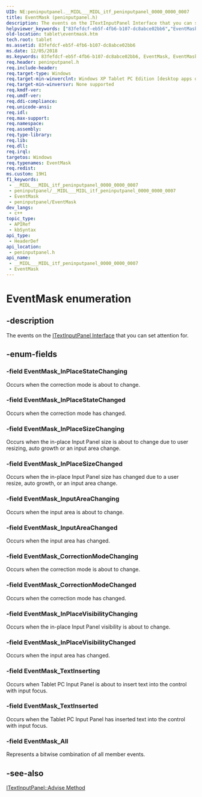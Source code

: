 ```yaml
---
UID: NE:peninputpanel.__MIDL___MIDL_itf_peninputpanel_0000_0000_0007
title: EventMask (peninputpanel.h)
description: The events on the ITextInputPanel Interface that you can set attention for.
helpviewer_keywords: ["83fefdcf-eb5f-4fb6-b107-dc8abce02bb6","EventMask","EventMask enumeration [Tablet PC]","EventMask_All","EventMask_CorrectionModeChanged","EventMask_CorrectionModeChanging","EventMask_InPlaceSizeChanged","EventMask_InPlaceSizeChanging","EventMask_InPlaceStateChanged","EventMask_InPlaceStateChanging","EventMask_InPlaceVisibilityChanged","EventMask_InPlaceVisibilityChanging","EventMask_InputAreaChanged","EventMask_InputAreaChanging","EventMask_TextInserted","EventMask_TextInserting","peninputpanel/EventMask","peninputpanel/EventMask_All","peninputpanel/EventMask_CorrectionModeChanged","peninputpanel/EventMask_CorrectionModeChanging","peninputpanel/EventMask_InPlaceSizeChanged","peninputpanel/EventMask_InPlaceSizeChanging","peninputpanel/EventMask_InPlaceStateChanged","peninputpanel/EventMask_InPlaceStateChanging","peninputpanel/EventMask_InPlaceVisibilityChanged","peninputpanel/EventMask_InPlaceVisibilityChanging","peninputpanel/EventMask_InputAreaChanged","peninputpanel/EventMask_InputAreaChanging","peninputpanel/EventMask_TextInserted","peninputpanel/EventMask_TextInserting","tablet.eventmask"]
old-location: tablet\eventmask.htm
tech.root: tablet
ms.assetid: 83fefdcf-eb5f-4fb6-b107-dc8abce02bb6
ms.date: 12/05/2018
ms.keywords: 83fefdcf-eb5f-4fb6-b107-dc8abce02bb6, EventMask, EventMask enumeration [Tablet PC], EventMask_All, EventMask_CorrectionModeChanged, EventMask_CorrectionModeChanging, EventMask_InPlaceSizeChanged, EventMask_InPlaceSizeChanging, EventMask_InPlaceStateChanged, EventMask_InPlaceStateChanging, EventMask_InPlaceVisibilityChanged, EventMask_InPlaceVisibilityChanging, EventMask_InputAreaChanged, EventMask_InputAreaChanging, EventMask_TextInserted, EventMask_TextInserting, peninputpanel/EventMask, peninputpanel/EventMask_All, peninputpanel/EventMask_CorrectionModeChanged, peninputpanel/EventMask_CorrectionModeChanging, peninputpanel/EventMask_InPlaceSizeChanged, peninputpanel/EventMask_InPlaceSizeChanging, peninputpanel/EventMask_InPlaceStateChanged, peninputpanel/EventMask_InPlaceStateChanging, peninputpanel/EventMask_InPlaceVisibilityChanged, peninputpanel/EventMask_InPlaceVisibilityChanging, peninputpanel/EventMask_InputAreaChanged, peninputpanel/EventMask_InputAreaChanging, peninputpanel/EventMask_TextInserted, peninputpanel/EventMask_TextInserting, tablet.eventmask
req.header: peninputpanel.h
req.include-header: 
req.target-type: Windows
req.target-min-winverclnt: Windows XP Tablet PC Edition [desktop apps only]
req.target-min-winversvr: None supported
req.kmdf-ver: 
req.umdf-ver: 
req.ddi-compliance: 
req.unicode-ansi: 
req.idl: 
req.max-support: 
req.namespace: 
req.assembly: 
req.type-library: 
req.lib: 
req.dll: 
req.irql: 
targetos: Windows
req.typenames: EventMask
req.redist: 
ms.custom: 19H1
f1_keywords:
 - __MIDL___MIDL_itf_peninputpanel_0000_0000_0007
 - peninputpanel/__MIDL___MIDL_itf_peninputpanel_0000_0000_0007
 - EventMask
 - peninputpanel/EventMask
dev_langs:
 - c++
topic_type:
 - APIRef
 - kbSyntax
api_type:
 - HeaderDef
api_location:
 - peninputpanel.h
api_name:
 - __MIDL___MIDL_itf_peninputpanel_0000_0000_0007
 - EventMask
---
```


# EventMask enumeration


## -description

The events on the <a href="/windows/desktop/api/peninputpanel/nn-peninputpanel-itextinputpanel">ITextInputPanel Interface</a> that you can set attention for.

## -enum-fields

### -field EventMask_InPlaceStateChanging

Occurs when the correction mode is about to change.

### -field EventMask_InPlaceStateChanged

Occurs when the correction mode has changed.

### -field EventMask_InPlaceSizeChanging

Occurs when the in-place Input Panel size is about to change due to user resizing, auto growth or an input area change.

### -field EventMask_InPlaceSizeChanged

Occurs when the in-place Input Panel size has changed due to a user resize, auto growth, or an input area change.

### -field EventMask_InputAreaChanging

Occurs when the input area is about to change.

### -field EventMask_InputAreaChanged

Occurs when the input area has changed.

### -field EventMask_CorrectionModeChanging

Occurs when the correction mode is about to change.

### -field EventMask_CorrectionModeChanged

Occurs when the correction mode has changed.

### -field EventMask_InPlaceVisibilityChanging

Occurs when the in-place Input Panel visibility is about to change.

### -field EventMask_InPlaceVisibilityChanged

Occurs when the input area has changed.

### -field EventMask_TextInserting

Occurs when Tablet PC Input Panel is about to insert text into the control with input focus.

### -field EventMask_TextInserted

Occurs when the Tablet PC Input Panel has inserted text into the control with input focus.

### -field EventMask_All

Represents a bitwise combination of all member events.

## -see-also

<a href="/windows/desktop/api/peninputpanel/nf-peninputpanel-itextinputpanel-advise">ITextInputPanel::Advise Method</a>

